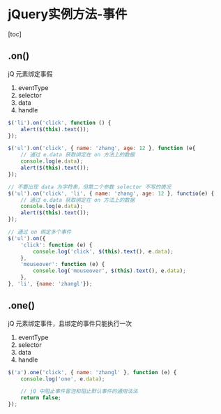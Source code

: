 # jQuery实例方法-事件

[toc]

## .on()

jQ 元素绑定事假

1. eventType
2. selector
3. data
4. handle

```javascript
$('li').on('click', function () {
    alert($(this).text());
});

$('ul').on('click', { name: 'zhang', age: 12 }, function (e{
    // 通过 e.data 获取绑定在 on 方法上的数据
    console.log(e.data);
    alert($(this).text());
});

// 不要出现 data 为字符串，但第二个参数 selector 不写的情况
$('ul').on('click', 'li', { name: 'zhang', age: 12 }, functio(e) {
    // 通过 e.data 获取绑定在 on 方法上的数据
    console.log(e.data);
    alert($(this).text());
});

// 通过 on 绑定多个事件
$('ul').on({
    'click': function (e) {
        console.log('click', $(this).text(), e.data);
    },
    'mouseover': function (e) {
        console.log('mouseover', $(this).text(), e.data);
    },
}, 'li', {name: 'zhangl'});
```

## .one()

jQ 元素绑定事件，且绑定的事件只能执行一次

1. eventType
2. selector
3. data
4. handle

```javascript
$('a').one('click', { name: 'zhangl' }, function (e) {
    console.log('one', e.data);

    // jQ 中阻止事件冒泡和阻止默认事件的通用法法
    return false;
});
```